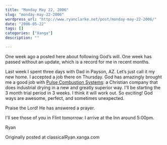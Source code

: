 ```yaml
---
title: "Monday May 22, 2006"
slug: "monday-may-22-2006"
wordpress_url: "http://www.ryanclarke.net/post/monday-may-22-2006/"
date: "2006-05-22"
tags: []
categories: ["Xanga"]
description: ""

---
```


One week ago a posted here about following God’s will. One week has passed without an update, which is a record for me in recent months.

Last week I spent three days with Dad in Payson, AZ. Let’s just call it my new home. I accepted a job there on Thursday. God has amazingly brought me a good job with [Pulse Combustion Systems](http://www.pulsedry.com/): a Christian company that does industrial drying in a new and greatly superior way. I'll be starting the 3 month trial period in 3 weeks. I think it will work out. So exciting! God ways are awesome, perfect, and sometimes unexpected.

Praise the Lord! He has answered a prayer.

I'll see those of you in Flint tomorrow: I arrive at the Inn around 5:00pm.

Ryan

Originally posted at classicalRyan.xanga.com


